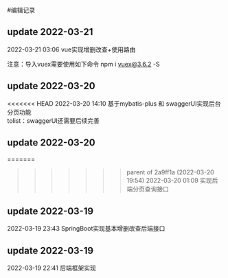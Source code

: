 #编辑记录
## update 2022-03-21
2022-03-21 03:06
vue实现增删改查+使用路由

注意：导入vuex需要使用如下命令
npm i vuex@3.6.2 -S

## update 2022-03-20
<<<<<<< HEAD
2022-03-20 14:10
基于mybatis-plus 和 swaggerUI实现后台分页功能<br>
tolist：swaggerUI还需要后续完善
## update 2022-03-20
=======
>>>>>>> parent of 2a9ff1a (2022-03-20 19:54)
2022-03-20 01:09
实现后端分页查询接口
## update 2022-03-19
2022-03-19 23:43
SpringBoot实现基本增删改查后端接口
## update 2022-03-19
2022-03-19 22:41
后端框架实现

